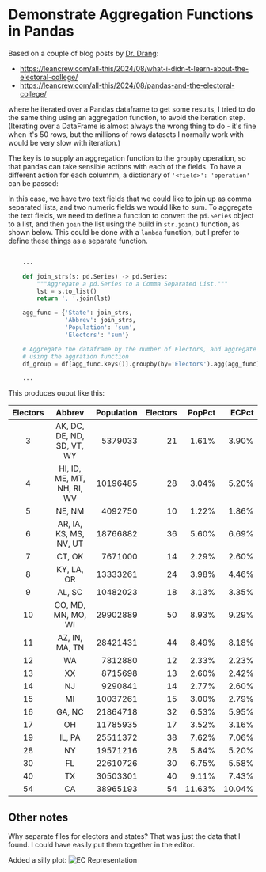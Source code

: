 # Demonstrate Aggregation Functions in Pandas

Based on a couple of blog posts by [Dr. Drang](https://leancrew.com/all-this/):
 - https://leancrew.com/all-this/2024/08/what-i-didn-t-learn-about-the-electoral-college/
 - https://leancrew.com/all-this/2024/08/pandas-and-the-electoral-college/

 where he iterated over a Pandas dataframe to get some results, I tried to do the same thing using an aggregation function, to avoid the iteration step.  (Iterating over a DataFrame is almost always the wrong thing to do - it's fine when it's 50 rows, but the millions of rows datasets I normally work with would be very slow with iteration.)

The key is to supply an aggregation function to the `groupby` operation, so that pandas can take sensible actions with each of the fields.  To have a different action for each columnm, a dictionary of `'<field>': 'operation'` can be passed:

In this case, we have two text fields that we could like to join up as comma separated lists, and two numeric fields we would like to sum.  To aggregate the text fields, we need to define a function to convert the `pd.Series` object to a list, and then `join` the list using the build in `str.join()` function, as shown below. This could be done with a `lambda` function, but I prefer to define these things as a separate function.


```python

    ...

    def join_strs(s: pd.Series) -> pd.Series:
        """Aggregate a pd.Series to a Comma Separated List."""
        lst = s.to_list()
        return ', '.join(lst)

    agg_func = {'State': join_strs,
                'Abbrev': join_strs,
                'Population': 'sum',
                'Electors': 'sum'}

    # Aggregate the dataframe by the number of Electors, and aggregate
    # using the aggration function
    df_group = df[agg_func.keys()].groupby(by='Electors').agg(agg_func)

    ...

```
This produces ouput like this:

|  Electors  |           Abbrev           |   Population |   Electors |   PopPct |   ECPct |
|:----------:|:--------------------------:|-------------:|-----------:|---------:|--------:|
|     3      | AK, DC, DE, ND, SD, VT, WY |      5379033 |         21 |    1.61% |   3.90% |
|     4      | HI, ID, ME, MT, NH, RI, WV |     10196485 |         28 |    3.04% |   5.20% |
|     5      |           NE, NM           |      4092750 |         10 |    1.22% |   1.86% |
|     6      |   AR, IA, KS, MS, NV, UT   |     18766882 |         36 |    5.60% |   6.69% |
|     7      |           CT, OK           |      7671000 |         14 |    2.29% |   2.60% |
|     8      |         KY, LA, OR         |     13333261 |         24 |    3.98% |   4.46% |
|     9      |           AL, SC           |     10482023 |         18 |    3.13% |   3.35% |
|     10     |     CO, MD, MN, MO, WI     |     29902889 |         50 |    8.93% |   9.29% |
|     11     |       AZ, IN, MA, TN       |     28421431 |         44 |    8.49% |   8.18% |
|     12     |             WA             |      7812880 |         12 |    2.33% |   2.23% |
|     13     |             XX             |      8715698 |         13 |    2.60% |   2.42% |
|     14     |             NJ             |      9290841 |         14 |    2.77% |   2.60% |
|     15     |             MI             |     10037261 |         15 |    3.00% |   2.79% |
|     16     |           GA, NC           |     21864718 |         32 |    6.53% |   5.95% |
|     17     |             OH             |     11785935 |         17 |    3.52% |   3.16% |
|     19     |           IL, PA           |     25511372 |         38 |    7.62% |   7.06% |
|     28     |             NY             |     19571216 |         28 |    5.84% |   5.20% |
|     30     |             FL             |     22610726 |         30 |    6.75% |   5.58% |
|     40     |             TX             |     30503301 |         40 |    9.11% |   7.43% |
|     54     |             CA             |     38965193 |         54 |   11.63% |  10.04% |

## Other notes

Why separate files for electors and states? That was just the data that I found.  I could have easily put them together in the editor.

Added a silly plot:
![EC Representation](.ec_representation.png)
